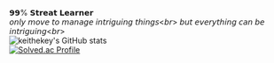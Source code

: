 𝟵𝟵% 𝗦𝘁𝗿𝗲𝗮𝘁 𝗟𝗲𝗮𝗿𝗻𝗲𝗿<br>
𝘰𝘯𝘭𝘺 𝘮𝘰𝘷𝘦 𝘵𝘰 𝘮𝘢𝘯𝘢𝘨𝘦 𝘪𝘯𝘵𝘳𝘪𝘨𝘶𝘪𝘯𝘨 𝘵𝘩𝘪𝘯𝘨𝘴<𝘣𝘳>
𝘣𝘶𝘵 𝘦𝘷𝘦𝘳𝘺𝘵𝘩𝘪𝘯𝘨 𝘤𝘢𝘯 𝘣𝘦 𝘪𝘯𝘵𝘳𝘪𝘨𝘶𝘪𝘯𝘨<𝘣𝘳>
<br>
![keithekey's GitHub stats](https://github-readme-stats.vercel.app/api?username=keithekey&show_icons=true&theme=radical)<br>
[![Solved.ac Profile](http://mazassumnida.wtf/api/v2/generate_badge?boj=ks97svmcz)](https://solved.ac/ks97svmcz/)
